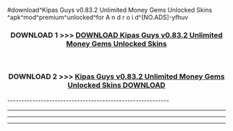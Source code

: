 #download^Kipas Guys v0.83.2 Unlimited Money Gems Unlocked Skins ^apk^mod^premium^unlocked^for A n d r o i d^[NO.ADS]-yfhuv



<div align="center">

<h3>DOWNLOAD 1 >>> <a href="https://runaway1.web.app/?sq=Kipas Guys v0.83.2 Unlimited Money Gems Unlocked Skins ">DOWNLOAD Kipas Guys v0.83.2 Unlimited Money Gems Unlocked Skins </a></h3><br>

<h3>DOWNLOAD 2 >>> <a href="https://runaway1.web.app/?sq=Kipas Guys v0.83.2 Unlimited Money Gems Unlocked Skins ">Kipas Guys v0.83.2 Unlimited Money Gems Unlocked Skins  DOWNLOAD </a></h3>

</div>
----------------------------------------------------------

----------------------------------------------------------

----------------------------------------------------------

----------------------------------------------------------



